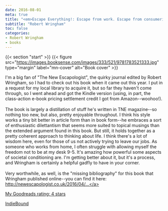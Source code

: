 ```yaml
---
date: 2016-08-01
meta: true
title: "<em>Escape Everything!: Escape from work. Escape from consumerism. Escape from despair.</em>"
subtitle: "Robert Wringham"
toc: false
categories:
- Robert Wringham
- books
---
```


{{< section "start" >}}
{{< figure src="https://images.booksense.com/images/333/521/9781783521333.jpg" type="margin" label="mn-cover" alt="Book cover" >}}

I'm a big fan of "The New Escapologist", the quirky journal edited by Robert Wringham, so I had to check out his book when it came out this year. I put in a request for my local library to acquire it, but so far they haven't come through, so I went ahead and got the Kindle version (using, in part, the class-action e-book pricing settlement credit I got from Amazon--woohoo!).<br /><br />The book is largely a distillation of stuff he's written in TNE magazine--so nothing too new, but also, pretty enjoyable throughout. I think his style works a tiny bit better in article form than in book form--he embraces a sort of enthusiastic dilettantism that seems more suited to topical musings than the extended argument found in this book. But still, it holds together as a pretty coherent approach to thinking about life. I think there's a lot of wisdom here, even for those of us not actively trying to leave our jobs. As someone who works from home, I often struggle with allowing myself the freedom not to be at my desk 9-5. It's amazing how powerful some aspects of societal conditioning are. I'm getting better about it, but it's a process, and Wringham is certainly a helpful gadfly to have in your corner.<br /><br />Very worthwhile, as well, is the "missing bibliography" for this book that Wringham published online--you can find it here:<br /><a target="_blank" href="http://newescapologist.co.uk/2016/04/26/escape-everything-the-missing-bibliography/" rel="nofollow noopener">http://newescapologist.co.uk/2016/04/...</a>

[My Goodreads rating: 4 stars](https://www.goodreads.com/review/show/1705932936)  

[IndieBound](https://www.indiebound.org/book/9781783521333)
